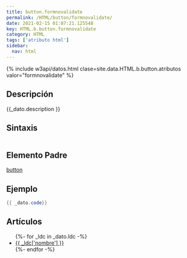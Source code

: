 ```yaml
---
title: button.formnovalidate
permalink: /HTML/button/formnovalidate/
date: 2021-02-15 01:07:21.125548
key: HTML.b.button.formnovalidate
category: HTML
tags: ['atributo html']
sidebar: 
  nav: html
---
```


{% include w3api/datos.html clase=site.data.HTML.b.button.atributos valor="formnovalidate" %}

## Descripción
{{_dato.description }}

## Sintaxis
~~~html
~~~

## Elemento Padre
[button](/HTML/button/)

## Ejemplo
~~~java
{{ _dato.code}}
~~~

## Artículos
<ul>
{%- for _ldc in _dato.ldc -%}
   <li>
       <a href="{{_ldc['url'] }}">{{ _ldc['nombre'] }}</a>
   </li>
{%- endfor -%}
</ul>
